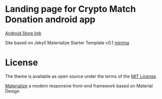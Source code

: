 # Landing page for Crypto Match Donation android app

[Android Store link][1]

Site based on Jekyll Materialize Starter Template v0.1 [minima][2]

# License

The theme is available as open source under the terms of the [MIT License][3].

[Materialize][4] a  modern responsive front-end framework based on Material Design

[1]: https://play.google.com/store/apps/details?id=io.csabaconsulting.android.cryptomatchdonation
[2]: https://github.com/macrod68/jekyll-materialize-starter-template
[3]: https://opensource.org/licenses/MIT
[4]: http://materializecss.com/
